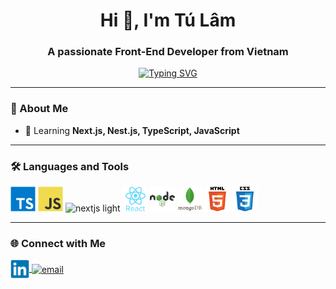 <!-- Banner -->

<h1 align="center">Hi 👋, I'm Tú Lâm</h1>
<h3 align="center">A passionate Front-End Developer from Vietnam</h3>

<!-- Typing animation -->
<p align="center">
  <a href="https://git.io/typing-svg">
    <img src="https://readme-typing-svg.herokuapp.com?font=Fira+Code&weight=500&size=22&pause=1000&center=true&vCenter=true&width=500&lines=Front+End+Web+Developer;JavaScript+%7C+React+%7C+Node.js;Always+learning+new+things" alt="Typing SVG" />
  </a>
</p>

---

### 🚀 About Me  
- 🌱 Learning **Next.js, Nest.js, TypeScript, JavaScript**  

---

### 🛠 Languages and Tools
<p align="left"> 
    <img src="https://raw.githubusercontent.com/devicons/devicon/master/icons/typescript/typescript-original.svg" alt="typescript" width="40" height="40"/>
  <img src="https://raw.githubusercontent.com/devicons/devicon/master/icons/javascript/javascript-original.svg" alt="javascript" width="40" height="40"/>
  <img src="https://cdn.jsdelivr.net/gh/devicons/devicon/icons/nextjs/nextjs-original.svg#gh-light-mode-only" alt="nextjs light" width="40" height="40"/>
  <img src="https://raw.githubusercontent.com/devicons/devicon/master/icons/react/react-original-wordmark.svg" alt="react" width="40" height="40"/>
  <img src="https://raw.githubusercontent.com/devicons/devicon/master/icons/nodejs/nodejs-original-wordmark.svg" alt="nodejs" width="40" height="40"/>
  <img src="https://raw.githubusercontent.com/devicons/devicon/master/icons/mongodb/mongodb-original-wordmark.svg" alt="mongodb" width="40" height="40"/>
  <img src="https://raw.githubusercontent.com/devicons/devicon/master/icons/html5/html5-original-wordmark.svg" alt="html5" width="40" height="40"/>
  <img src="https://raw.githubusercontent.com/devicons/devicon/master/icons/css3/css3-original-wordmark.svg" alt="css3" width="40" height="40"/>
</p>

---

### 🌐 Connect with Me
<p align="left">
<a href="https://linkedin.com/in/your-profile](https://www.linkedin.com/in/t%C3%BA-l%C3%A2m-7a560b353/" target="blank">
  <img align="center" src="https://raw.githubusercontent.com/devicons/devicon/master/icons/linkedin/linkedin-original.svg" alt="linkedin" height="30" width="30" />
</a>
<a href="mailto:tulam1206044@gmail.com" target="blank">
  <img align="center" src="https://cdn-icons-png.flaticon.com/512/732/732200.png" alt="email" height="30" width="30" />
</a>
</p>
